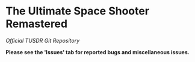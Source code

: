 # The Ultimate Space Shooter Remastered
_Official TUSDR Git Repository_


**Please see the 'Issues' tab for reported bugs and miscellaneous issues.**
